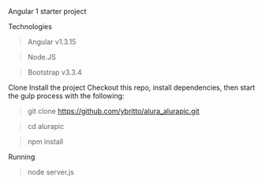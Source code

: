 Angular 1 starter project

Technologies
> Angular v1.3.15

> Node.JS

> Bootstrap v3.3.4

Clone Install the project
Checkout this repo, install dependencies, then start the gulp process with the following:

> git clone https://github.com/ybritto/alura_alurapic.git

> cd alurapic

> npm install 

Running
> node server.js
